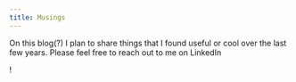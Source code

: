 ```yaml
---
title: Musings
---
```


On this blog(?) I plan to share things that I found useful or cool over the last few years. Please feel free to reach out to me on LinkedIn <script src="//platform.linkedin.com/in.js" type="text/javascript"></script>
<script type="IN/MemberProfile" data-id="http://www.linkedin.com/in/srikiran-chandrasekaran-62036678" data-format="hover" data-related="false" data-text="Srikiran Chandrasekaran"></script>!
